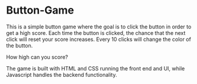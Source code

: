 # Button-Game
 
This is a simple button game where the goal is to click the button in order to get a high score. Each time the button is clicked, the chance that the next click will reset your score increases. Every 10 clicks will change the color of the button. 

How high can you score?



The game is built with HTML and CSS running the front end and UI, while Javascript handles the backend functionality.
